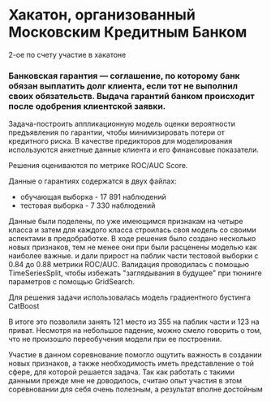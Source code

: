 # Хакатон, организованный Московским Кредитным Банком
2-ое по счету участие в хакатоне

### Банковская гарантия — соглашение, по которому банк обязан выплатить долг клиента, если тот не выполнил своих обязательств. Выдача гарантий банком происходит после одобрения клиентской заявки.

Задача-построить аппликационную модель оценки вероятности предъявления по гарантии, чтобы минимизировать потери от кредитного риска. В качестве предикторов для моделирования используются анкетные данные клиента и его финансовые показатели.

Решения оцениваются по метрике ROC/AUC Score.

Данные о гарантиях содержатся в двух файлах:
- обучающая выборка - 17 891 наблюдений 
- тестовая выборка - 7 330 наблюдений 

Данные были поделены, по уже имеющимся признакам на четыре класса и затем для каждого класса строилась своя модель со своими аспектами в предобработке.
В ходе решения было создано несколько новых признаков, тем не менее они при были расценены моделью как наиболее важные. и дали прирост на паблик части тестовой выборки с 0.84 до 0.88 метрики ROC/AUC.
Валидация проводилась с помощью TimeSeriesSplit, чтобы избежать "заглядывания в будущее" при тюнинге параметров с помощью GridSearch.

Для решения задачи использовалась модель градиентного бустинга CatBoost

В итоге это позволили занять 121 место из 355 на паблик части и 123 на приват. Несмотря на небольшое падение, можно смело говорить о том, что не произошло переобучения модели при ее построении. 

Участие в данном соревнование помогло ощутить важность в создании новых признаков, а также необходимость иметь представление о той сфере, для которой решается задача. Так как работать с такими данными прежде мне не доводилось, считаю опыт участия в этом соревновании  для себя очень полезным, а результат вполне достойным 
